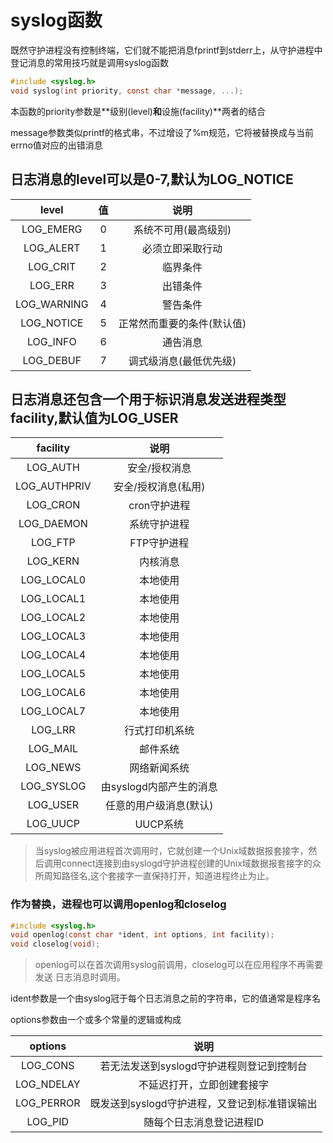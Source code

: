 # syslog函数

既然守护进程没有控制终端，它们就不能把消息fprintf到stderr上，从守护进程中登记消息的常用技巧就是调用syslog函数

```c
#include <syslog.h>
void syslog(int priority, const char *message, ...);
```

本函数的priority参数是**级别(level)**和**设施(facility)**两者的结合

message参数类似printf的格式串，不过增设了%m规范，它将被替换成与当前errno值对应的出错消息

## 日志消息的level可以是0-7,默认为LOG_NOTICE

| level | 值 | 说明 |
| :---: | :-:| :--:|
|LOG_EMERG| 0| 系统不可用(最高级别)|
|LOG_ALERT| 1 | 必须立即采取行动 |
|LOG_CRIT| 2 | 临界条件|
|LOG_ERR| 3 | 出错条件|
|LOG_WARNING| 4 | 警告条件 |
|LOG_NOTICE | 5 | 正常然而重要的条件(默认值) |
|LOG_INFO | 6 | 通告消息|
|LOG_DEBUF | 7 | 调式级消息(最低优先级)|

## 日志消息还包含一个用于标识消息发送进程类型facility,默认值为LOG_USER

| facility | 说明 |
| :------: | :--:|
|LOG_AUTH | 安全/授权消息|
|LOG_AUTHPRIV| 安全/授权消息(私用)|
|LOG_CRON| cron守护进程|
|LOG_DAEMON|系统守护进程|
|LOG_FTP | FTP守护进程|
|LOG_KERN | 内核消息|
|LOG_LOCAL0 | 本地使用 |
|LOG_LOCAL1 | 本地使用 |
|LOG_LOCAL2 | 本地使用 |
|LOG_LOCAL3 | 本地使用 |
|LOG_LOCAL4 | 本地使用 |
|LOG_LOCAL5 | 本地使用 |
|LOG_LOCAL6 | 本地使用 |
|LOG_LOCAL7 | 本地使用 |
|LOG_LRR | 行式打印机系统|
|LOG_MAIL | 邮件系统 |
|LOG_NEWS | 网络新闻系统 |
|LOG_SYSLOG | 由syslogd内部产生的消息 |
|LOG_USER | 任意的用户级消息(默认) |
|LOG_UUCP | UUCP系统

> 当syslog被应用进程首次调用时，它就创建一个Unix域数据报套接字，然后调用connect连接到由syslogd守护进程创建的Unix域数据报套接字的众所周知路径名,这个套接字一直保持打开，知道进程终止为止。

### 作为替换，进程也可以调用openlog和closelog

```c
#include <syslog.h>
void openlog(const char *ident, int options, int facility);
void closelog(void);
```

> openlog可以在首次调用syslog前调用，closelog可以在应用程序不再需要发送 日志消息时调用。

ident参数是一个由syslog冠于每个日志消息之前的字符串，它的值通常是程序名

options参数由一个或多个常量的逻辑或构成

| options | 说明 |
| :-----: | :--: |
| LOG_CONS | 若无法发送到syslogd守护进程则登记到控制台
| LOG_NDELAY | 不延迟打开，立即创建套接字 |
| LOG_PERROR | 既发送到syslogd守护进程，又登记到标准错误输出 |
| LOG_PID | 随每个日志消息登记进程ID |
